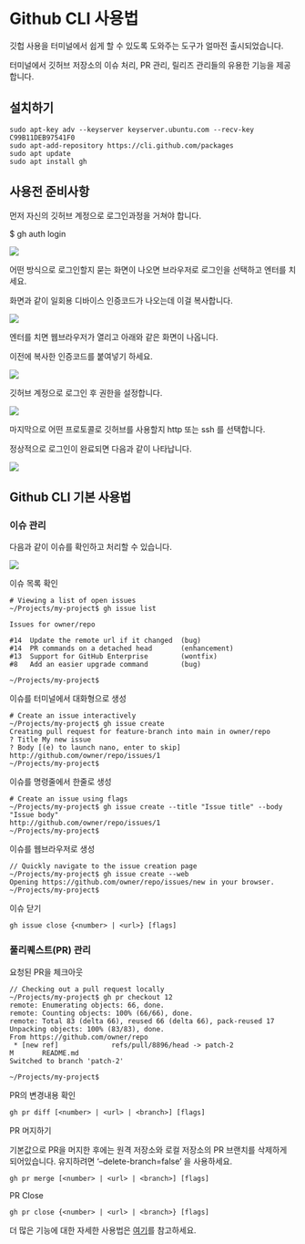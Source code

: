 # Github CLI 사용법

깃헙 사용을 터미널에서 쉽게 할 수 있도록 도와주는 도구가 얼마전 출시되었습니다.

터미널에서 깃허브 저장소의 이슈 처리, PR 관리, 릴리즈 관리들의 유용한 기능을 제공합니다.

## 설치하기 <a href="#githubcli" id="githubcli"></a>

```
sudo apt-key adv --keyserver keyserver.ubuntu.com --recv-key C99B11DEB97541F0
sudo apt-add-repository https://cli.github.com/packages
sudo apt update
sudo apt install gh
```

## 사용전 준비사항 <a href="#githubcli" id="githubcli"></a>

먼저 자신의 깃허브 계정으로 로그인과정을 거쳐야 합니다.

$ gh auth login

![](../.gitbook/assets/64357282.png)

어떤 방식으로 로그인할지 묻는 화면이 나오면 브라우저로 로그인을 선택하고 엔터를 치세요.

화면과 같이 일회용 디바이스 인증코드가 나오는데 이걸 복사합니다.

![](../.gitbook/assets/64357283.png)

엔터를 치면 웹브라우저가 열리고 아래와 같은 화면이 나옵니다.

이전에 복사한 인증코드를 붙여넣기 하세요.

![](../.gitbook/assets/64357284.png)

깃허브 계정으로 로그인 후 권한을 설정합니다.

![](../.gitbook/assets/64357285.png)

마지막으로 어떤 프로토콜로 깃허브를 사용할지 http 또는 ssh 를 선택합니다.

정상적으로 로그인이 완료되면 다음과 같이 나타납니다.

![](../.gitbook/assets/64357286.png)

## Github CLI 기본 사용법 <a href="#githubcli-githubcli" id="githubcli-githubcli"></a>

### 이슈 관리 <a href="#githubcli" id="githubcli"></a>

다음과 같이 이슈를 확인하고 처리할 수 있습니다.

![](../.gitbook/assets/64357287.png)

이슈 목록 확인

```
# Viewing a list of open issues
~/Projects/my-project$ gh issue list

Issues for owner/repo

#14  Update the remote url if it changed  (bug)
#14  PR commands on a detached head       (enhancement)
#13  Support for GitHub Enterprise        (wontfix)
#8   Add an easier upgrade command        (bug)

~/Projects/my-project$
```

이슈를 터미널에서 대화형으로 생성

```
# Create an issue interactively
~/Projects/my-project$ gh issue create
Creating pull request for feature-branch into main in owner/repo
? Title My new issue
? Body [(e) to launch nano, enter to skip]
http://github.com/owner/repo/issues/1
~/Projects/my-project$
```

이슈를 명령줄에서 한줄로 생성

```
# Create an issue using flags
~/Projects/my-project$ gh issue create --title "Issue title" --body "Issue body"
http://github.com/owner/repo/issues/1
~/Projects/my-project$
```

이슈를 웹브라우저로 생성

```
// Quickly navigate to the issue creation page
~/Projects/my-project$ gh issue create --web
Opening https://github.com/owner/repo/issues/new in your browser.
~/Projects/my-project$
```

이슈 닫기

```
gh issue close {<number> | <url>} [flags]
```

### 풀리퀘스트(PR) 관리 <a href="#githubcli-pr" id="githubcli-pr"></a>

요청된 PR을 체크아웃

```
// Checking out a pull request locally
~/Projects/my-project$ gh pr checkout 12
remote: Enumerating objects: 66, done.
remote: Counting objects: 100% (66/66), done.
remote: Total 83 (delta 66), reused 66 (delta 66), pack-reused 17
Unpacking objects: 100% (83/83), done.
From https://github.com/owner/repo
 * [new ref]             refs/pull/8896/head -> patch-2
M       README.md
Switched to branch 'patch-2'

~/Projects/my-project$
```

PR의 변경내용 확인

```
gh pr diff [<number> | <url> | <branch>] [flags]
```

PR 머지하기

기본값으로 PR을 머지한 후에는 원격 저장소와 로컬 저장소의 PR 브랜치를 삭제하게 되어있습니다. 유지하려면 ‘–delete-branch=false’ 을 사용하세요.

```
gh pr merge [<number> | <url> | <branch>] [flags]
```

PR Close

```
gh pr close {<number> | <url> | <branch>} [flags]
```

더 많은 기능에 대한 자세한 사용법은 [여기](https://cli.github.com/manual/)를 참고하세요.
